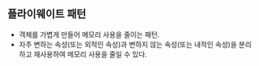 ## 플라이웨이트 패턴
 - 객체를 가볍게 만들어 메모리 사용을 줄이는 패턴.
 - 자주 변하는 속성(또는 외적인 속성)과 변하지 않는 속성(또는 내적인 속성)을 분리하고 재사용하여 메모리 사용을 줄일 수 있다.
